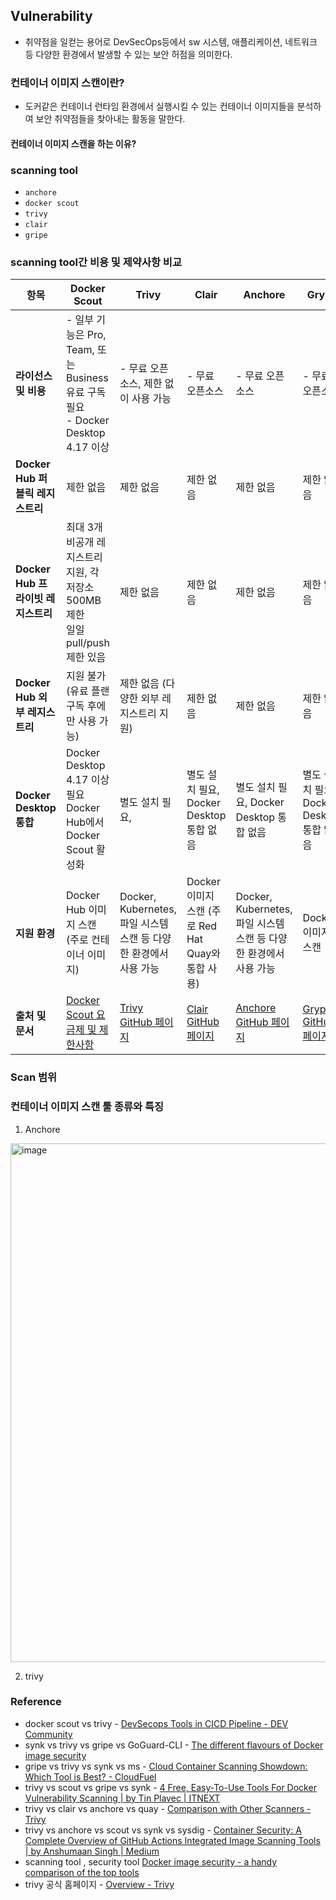 ## Vulnerability
- 취약점을 일컫는 용어로 DevSecOps등에서 sw 시스템, 애플리케이션, 네트워크 등 다양한 환경에서 발생할 수 있는 보안 허점을 의미한다.

### 컨테이너 이미지 스캔이란?
- 도커같은 컨테이너 런타임 환경에서 실행시킬 수 있는 컨테이너 이미지들을 분석하여 보안 취약점들을 찾아내는 활동을 말한다.

#### 컨테이너 이미지 스캔을 하는 이유?

### scanning tool 
- `anchore`
- `docker scout`
- `trivy`
- `clair`
- `gripe`

### scanning tool간 비용 및 제약사항 비교

| 항목                        | **Docker Scout**                                                          | **Trivy**                                                 | **Clair**                                         | **Anchore**                                                     | **Grype**                                            | **Syft**                                           | **Snyk**                         |
| ------------------------- | ------------------------------------------------------------------------- | --------------------------------------------------------- | ------------------------------------------------- | --------------------------------------------------------------- | ---------------------------------------------------- | -------------------------------------------------- | -------------------------------- |
| **라이선스 및 비용**             | - 일부 기능은 Pro, Team, 또는 Business 유료 구독 필요  <br>- Docker Desktop 4.17 이상    | - 무료 오픈소스, 제한 없이 사용 가능                                    | - 무료 오픈소스                                         | - 무료 오픈소스                                                       | - 무료 오픈소스                                            | - 무료 오픈소스                                          | - 일부 기능은 유료                      |
| **Docker Hub 퍼블릭 레지스트리**  | 제한 없음                                                                     | 제한 없음                                                     | 제한 없음                                             | 제한 없음                                                           | 제한 없음                                                | 제한 없음                                              | 제한 없음                            |
| **Docker Hub 프라이빗 레지스트리** | 최대 3개 비공개 레지스트리 지원, 각 저장소 500MB 제한  <br>일일 pull/push 제한 있음                | 제한 없음                                                     | 제한 없음                                             | 제한 없음                                                           | 제한 없음                                                | 제한 없음                                              | 제한 없음                            |
| **Docker Hub 외부 레지스트리**   | 지원 불가 (유료 플랜 구독 후에만 사용 가능)                                                | 제한 없음 (다양한 외부 레지스트리 지원)                                   | 제한 없음                                             | 제한 없음                                                           | 제한 없음                                                | 제한 없음                                              | 제한 없음                            |
| **Docker Desktop 통합**     | Docker Desktop 4.17 이상 필요  <br>Docker Hub에서 Docker Scout 활성화              | 별도 설치 필요,                                                 | 별도 설치 필요, Docker Desktop 통합 없음                    | 별도 설치 필요, Docker Desktop 통합 없음                                  | 별도 설치 필요, Docker Desktop 통합 없음                       | 별도 설치 필요, Docker Desktop 통합 없음                     | 별도 설치 필요, Docker Desktop 통합 없음   |
| **지원 환경**                 | Docker Hub 이미지 스캔 (주로 컨테이너 이미지)                                           | Docker, Kubernetes, 파일 시스템 스캔 등 다양한 환경에서 사용 가능            | Docker 이미지 스캔 (주로 Red Hat Quay와 통합 사용)            | Docker, Kubernetes, 파일 시스템 스캔 등 다양한 환경에서 사용 가능                  | Docker 이미지 스캔                                        | Docker 이미지 스캔 및 SBOM 생성                            | Docker 이미지 스캔 및 다양한 환경에서 사용 가능   |
| **출처 및 문서**               | [Docker Scout 요금제 및 제한사항](https://docs.docker.com/billing/scout-billing/) | [Trivy GitHub 페이지](https://github.com/aquasecurity/trivy) | [Clair GitHub 페이지](https://github.com/quay/clair) | [Anchore GitHub 페이지](https://github.com/anchore/anchore-engine) | [Grype GitHub 페이지](https://github.com/anchore/grype) | [Syft GitHub 페이지](https://github.com/anchore/syft) | [Snyk 공식 웹사이트](https://snyk.io/) |

### Scan 범위

### 컨테이너 이미지 스캔 툴 종류와 특징

1. Anchore
<img width="830" alt="image" src="https://user-images.githubusercontent.com/98382954/217847641-2dddb21e-be07-4485-b629-e580817bd0a5.png">

2. trivy

### Reference
- docker scout vs trivy - [DevSecops Tools in CICD Pipeline - DEV Community](https://dev.to/akhil_mittal/devsecops-tools-in-cicd-pipeline-375p)
- synk vs trivy vs gripe vs GoGuard-CLI - [The different flavours of Docker image security](https://www.coguard.io/post/docker-security-snyk-grype-trivy-coguard)
- gripe vs trivy vs synk vs ms - [Cloud Container Scanning Showdown: Which Tool is Best? - CloudFuel](https://cloudfuel.eu/blog/cloud-container-scanning-showdown-which-tool-is-best/)
- trivy vs scout vs gripe vs synk - [4 Free, Easy-To-Use Tools For Docker Vulnerability Scanning | by Tin Plavec | ITNEXT](https://itnext.io/4-free-easy-to-use-tools-for-docker-vulnerability-scanning-bb73342c0faa)
- trivy vs clair vs anchore vs quay - [Comparison with Other Scanners - Trivy](https://aquasecurity.github.io/trivy/v0.17.2/comparison/)
- trivy vs anchore vs  scout vs synk vs sysdig - [Container Security: A Complete Overview of GitHub Actions Integrated Image Scanning Tools | by Anshumaan Singh | Medium](https://medium.com/@anshumaansingh10jan/container-security-a-complete-overview-of-github-actions-integrated-image-scanning-tools-832e6406ec23)
- scanning tool , security tool [Docker image security - a handy comparison of the top tools](https://10clouds.com/blog/devops/docker-image-security-a-handy-comparison-of-the-top-tools/)
- trivy 공식 홈페이지 - [Overview - Trivy](https://aquasecurity.github.io/trivy/v0.57/docs/)